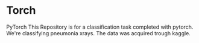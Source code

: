 # Torch
PyTorch
This Repository is for a classification task completed with pytorch. 
We're classifying pneumonia xrays.
The data was acquired trough kaggle.
